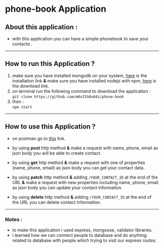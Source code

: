 # phone-book Application
## About this application :
- with this application you can have a simple phonebook to save your contacts .
------------
## How to run this Application ?
1. make sure you have installed mongodb on your system, [here](https://www.mongodb.com/docs/manual/administration/install-community/ "Here") is the installation link **&** make sure you have installed nodejs with npm, [here](https://nodejs.org/en/download/ "here") is the download link.
2. on terminal run the following command to download the application :<br>
`git clone https://github.com/m0x31h0x64i/phone-book`
3. then : <br>
`npm start`
------------
## How to use this Application ?
- on postman go to [this](https://127.0.0.1:3000/phonebook "this") link.
- by using **post** http method **&** make a request with name, phone, email as json  body you will be able to create contact.

- by using **get** http method **&** make a request with one of properties (name, phone, email) as json body you can get your contact data.

- 	by using **patch** http method **&** adding `/YOUR_CONTACT_ID` at the end of the URL **&** make a request with new properties including name, phone, email as json body you can update your contact information.

- by using **delete** http method **&** adding `/YOUR_CONTACT_ID` at the end of the URL you can delete contact information.
------------
### Notes :
- to make this application i used express, mongoose, validator libraries.
- i learned how we can connect people to database and do anything related to database with people which trying to visit our express routes.
